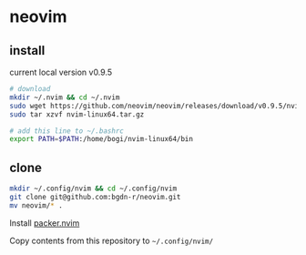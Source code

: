 # neovim

## install
current local version v0.9.5
```bash
# download
mkdir ~/.nvim && cd ~/.nvim
sudo wget https://github.com/neovim/neovim/releases/download/v0.9.5/nvim-linux64.tar.gz
sudo tar xzvf nvim-linux64.tar.gz

# add this line to ~/.bashrc
export PATH=$PATH:/home/bogi/nvim-linux64/bin
```

## clone
```bash
mkdir ~/.config/nvim && cd ~/.config/nvim
git clone git@github.com:bgdn-r/neovim.git
mv neovim/* .
```

Install [packer.nvim](https://github.com/wbthomason/packer.nvim)

Copy contents from this repository to `~/.config/nvim/`
